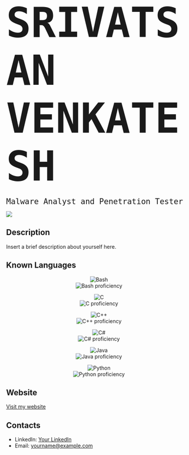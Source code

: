 # <span style="font-family: 'VT323', monospace; font-size: 4em;">SRIVATSAN VENKATESH</span>
<span style="font-family: 'VT323', monospace; font-size: 1.5em;">Malware Analyst and Penetration Tester</span>


![](https://github.com/T-cube2512/T-cube2512/blob/main/sku11.gif)


## Description
<p>Insert a brief description about yourself here.</p>

## Known Languages
<p align="center">
  <img src="https://img.shields.io/badge/Bash-4EAA25?style=for-the-badge&logo=gnu-bash&logoColor=white" alt="Bash" /><br /> <img src="https://img.shields.io/static/v1?label=&message=80%25&color=brightgreen&style=flat&logo=" alt="Bash proficiency" />
</p>
<p align="center">
  <img src="https://img.shields.io/badge/C-A8B9CC?style=for-the-badge&logo=c&logoColor=white" alt="C" /><br /> <img src="https://img.shields.io/static/v1?label=&message=70%25&color=brightgreen&style=flat&logo=" alt="C proficiency" />
</p>
<p align="center">
  <img src="https://img.shields.io/badge/C++-00599C?style=for-the-badge&logo=c%2B%2B&logoColor=white" alt="C++" /><br /> <img src="https://img.shields.io/static/v1?label=&message=75%25&color=brightgreen&style=flat&logo=" alt="C++ proficiency" />
</p>
<p align="center">
  <img src="https://img.shields.io/badge/C%23-239120?style=for-the-badge&logo=c-sharp&logoColor=white" alt="C#" /><br /> <img src="https://img.shields.io/static/v1?label=&message=65%25&color=brightgreen&style=flat&logo=" alt="C# proficiency" />
</p>
<p align="center">
  <img src="https://img.shields.io/badge/Java-007396?style=for-the-badge&logo=java&logoColor=white" alt="Java" /><br /> <img src="https://img.shields.io/static/v1?label=&message=70%25&color=brightgreen&style=flat&logo=" alt="Java proficiency" />
</p>
<p align="center">
  <img src="https://img.shields.io/badge/Python-3776AB?style=for-the-badge&logo=python&logoColor=white" alt="Python" /><br /> <img src="https://img.shields.io/static/v1?label=&message=85%25&color=brightgreen&style=flat&logo=" alt="Python proficiency" />
</p>

## Website
[Visit my website](http://www.dummywebsite.com)

## Contacts
- LinkedIn: [Your LinkedIn](https://www.linkedin.com/in/yourprofile)
- Email: yourname@example.com